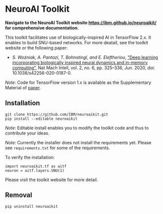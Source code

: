 # NeuroAI Toolkit

**Navigate to the NeuroAI Toolkit website https://ibm.github.io/neuroaikit/ for comprehensive documentation.**

This toolkit facilitates use of biologically-inspired AI in TensorFlow 2.x.
It enables to build SNU-based networks. For more deatail, 
see the toolkit website or the following paper:
* _S. Woźniak, A. Pantazi, T. Bohnstingl, and E. Eleftheriou_, ["Deep learning incorporating biologically inspired neural dynamics and in-memory computing"](http://www.nature.com/articles/s42256-020-0187-0), Nat Mach Intell, vol. 2, no. 6, pp. 325–336, Jun. 2020, doi: 10.1038/s42256-020-0187-0.

*Note*: Code for TensorFlow version 1.x is available as the Supplementary Material of [paper](http://www.nature.com/articles/s42256-020-0187-0).

## Installation
```
git clone https://github.com/IBM/neuroaikit.git
pip install --editable neuroaikit
```
*Note*: Editable install enables you to modify the toolkit code and thus to contribute your ideas. 

*Note*: Currently the installer does not install the requirements yet. Please see `requirements.txt` for some of the requirements.

To verify the installation:
```
import neuroaikit.tf as aitf
neuron = aitf.layers.SNU(1)
```
Please visit the toolkit website for more detail.

## Removal
```
pip uninstall neuroaikit
```


